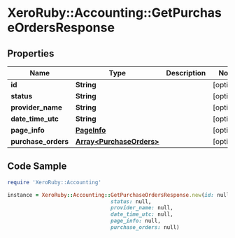 # XeroRuby::Accounting::GetPurchaseOrdersResponse

## Properties

Name | Type | Description | Notes
------------ | ------------- | ------------- | -------------
**id** | **String** |  | [optional] 
**status** | **String** |  | [optional] 
**provider_name** | **String** |  | [optional] 
**date_time_utc** | **String** |  | [optional] 
**page_info** | [**PageInfo**](PageInfo.md) |  | [optional] 
**purchase_orders** | [**Array&lt;PurchaseOrders&gt;**](PurchaseOrders.md) |  | [optional] 

## Code Sample

```ruby
require 'XeroRuby::Accounting'

instance = XeroRuby::Accounting::GetPurchaseOrdersResponse.new(id: null,
                                 status: null,
                                 provider_name: null,
                                 date_time_utc: null,
                                 page_info: null,
                                 purchase_orders: null)
```


